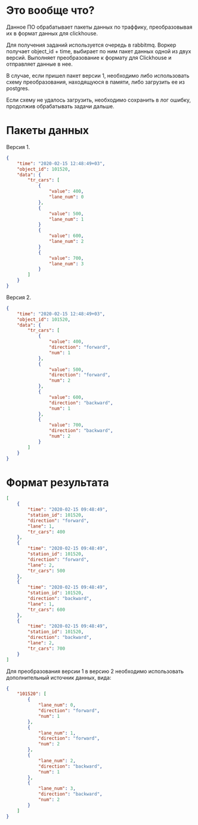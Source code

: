 # Это вообще что?

Данное ПО обрабатывает пакеты данных по траффику, преобразовывая их в формат данных для clickhouse.

Для получения заданий используется очередь в rabbitmq.
Воркер получает object_id + time, выбирает по ним пакет данных одной из двух версий.
Выполняет преобразование к формату для Clickhouse и отправляет данные в нее.

В случае, если пришел пакет версии 1, необходимо либо использовать схему преобразования, находящуюся в памяти, либо загрузить ее из postgres.

Если схему не удалось загрузить, необходимо сохранить в лог ошибку, продолжив обрабатывать задачи дальше.

# Пакеты данных

Версия 1.
```json
{
	"time": "2020-02-15 12:48:49+03",
	"object_id": 101520,
	"data": {
		"tr_cars": [
			{
				"value": 400,
				"lane_num": 0
			},
			{
				"value": 500,
				"lane_num": 1
			}
			{
				"value": 600,
				"lane_num": 2
			}
			{
				"value": 700,
				"lane_num": 3
			}
		]
	}
}
```

Версия 2.
```json
{
	"time": "2020-02-15 12:48:49+03",
	"object_id": 101520,
	"data": {
		"tr_cars": [
			{
				"value": 400,
				"direction": "forward",
				"num": 1
			},
			{
				"value": 500,
				"direction": "forward",
				"num": 2
			},
			{
				"value": 600,
				"direction": "backward",
				"num": 1
			},
			{
				"value": 700,
				"direction": "backward",
				"num": 2
			}
		]
	}
}
```

# Формат результата

```json
[
	{
		"time": "2020-02-15 09:48:49",
		"station_id": 101520,
		"direction": "forward",
		"lane": 1,
		"tr_cars": 400
	},
	{
		"time": "2020-02-15 09:48:49",
		"station_id": 101520,
		"direction": "forward",
		"lane": 2,
		"tr_cars": 500
	},
	{
		"time": "2020-02-15 09:48:49",
		"station_id": 101520,
		"direction": "backward",
		"lane": 1,
		"tr_cars": 600
	},
	{
		"time": "2020-02-15 09:48:49",
		"station_id": 101520,
		"direction": "backward",
		"lane": 2,
		"tr_cars": 700
	}
]
```

Для преобразования версии 1 в версию 2 необходимо использовать дополнительный источник данных, вида:
```json
{
	"101520": [
		{
			"lane_num": 0,
			"direction": "forward",
			"num": 1
		},
		{
			"lane_num": 1,
			"direction": "forward",
			"num": 2
		},
		{
			"lane_num": 2,
			"direction": "backward",
			"num": 1
		},
		{
			"lane_num": 3,
			"direction": "backward",
			"num": 2
		}
	]
}
```
